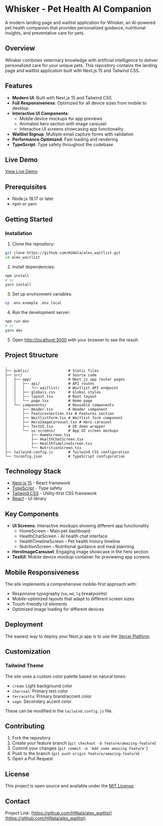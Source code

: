 # Whisker - Pet Health AI Companion

A modern landing page and waitlist application for Whisker, an AI-powered pet health companion that provides personalized guidance, nutritional insights, and preventative care for pets.

## Overview

Whisker combines veterinary knowledge with artificial intelligence to deliver personalized care for your unique pets. This repository contains the landing page and waitlist application built with Next.js 15 and Tailwind CSS.

## Features

- **Modern UI**: Built with Next.js 15 and Tailwind CSS
- **Full Responsiveness**: Optimized for all device sizes from mobile to desktop
- **Interactive UI Components**:
  - Mobile device mockups for app previews
  - Animated hero section with image carousel
  - Interactive UI screens showcasing app functionality
- **Waitlist Signup**: Multiple email capture forms with validation
- **Performance Optimized**: Fast loading and rendering
- **TypeScript**: Type safety throughout the codebase

## Live Demo

[View Live Demo](https://whiskerai.vercel.app)

## Prerequisites

- Node.js 18.17 or later
- npm or yarn

## Getting Started

### Installation

1. Clone the repository:

```bash
git clone https://github.com/HiNala/alex_waitlist.git
cd alex_waitlist
```

2. Install dependencies:

```bash
npm install
# or
yarn install
```

3. Set up environment variables:

```bash
cp .env.example .env.local
```

4. Run the development server:

```bash
npm run dev
# or
yarn dev
```

5. Open [http://localhost:3000](http://localhost:3000) with your browser to see the result.

## Project Structure

```
.
├── public/                  # Static files
├── src/                     # Source code
│   ├── app/                 # Next.js app router pages
│   │   ├── api/             # API routes
│   │   │   └── waitlist/    # Waitlist API endpoint
│   │   ├── globals.css      # Global styles
│   │   ├── layout.tsx       # Root layout
│   │   └── page.tsx         # Home page
│   └── components/          # Reusable components
│       ├── Header.tsx       # Header component
│       ├── FeaturesSection.tsx # Features section
│       ├── WaitlistForm.tsx # Waitlist form component
│       ├── HeroImageCarousel.tsx # Hero carousel
│       ├── TestUI.tsx       # UI demo wrapper
│       └── ui-screens/      # App UI screen mockups
│           ├── HomeScreen.tsx
│           ├── HealthChatScreen.tsx
│           ├── HealthTimelineScreen.tsx
│           └── NutritionScreen.tsx
├── tailwind.config.js       # Tailwind CSS configuration
└── tsconfig.json            # TypeScript configuration
```

## Technology Stack

- [Next.js 15](https://nextjs.org/) - React framework
- [TypeScript](https://www.typescriptlang.org/) - Type safety
- [Tailwind CSS](https://tailwindcss.com/) - Utility-first CSS framework
- [React](https://reactjs.org/) - UI library

## Key Components

- **UI Screens**: Interactive mockups showing different app functionality
  - HomeScreen - Main pet dashboard
  - HealthChatScreen - AI health chat interface
  - HealthTimelineScreen - Pet health history timeline
  - NutritionScreen - Nutritional guidance and meal planning
- **HeroImageCarousel**: Engaging image showcase in the hero section
- **TestUI**: Mobile device mockup container for previewing app screens

## Mobile Responsiveness

The site implements a comprehensive mobile-first approach with:
- Responsive typography (`sm`, `md`, `lg` breakpoints)
- Mobile-optimized layouts that adapt to different screen sizes
- Touch-friendly UI elements
- Optimized image loading for different devices

## Deployment

The easiest way to deploy your Next.js app is to use the [Vercel Platform](https://vercel.com/new).

## Customization

### Tailwind Theme

The site uses a custom color palette based on natural tones:

- `cream`: Light background color
- `charcoal`: Primary text color
- `terracotta`: Primary brand/accent color
- `sage`: Secondary accent color

These can be modified in the `tailwind.config.js` file.

## Contributing

1. Fork the repository
2. Create your feature branch (`git checkout -b feature/amazing-feature`)
3. Commit your changes (`git commit -m 'Add some amazing feature'`)
4. Push to the branch (`git push origin feature/amazing-feature`)
5. Open a Pull Request

## License

This project is open source and available under the [MIT License](LICENSE).

## Contact

Project Link: [https://github.com/HiNala/alex_waitlist](https://github.com/HiNala/alex_waitlist)
